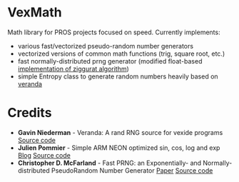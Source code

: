 # VexMath
Math library for PROS projects focused on speed. Currently implements: 
* various fast/vectorized pseudo-random number generators
* vectorized versions of common math functions (trig, square root, etc.)
* fast normally-distributed prng generator (modified float-based [implementation of ziggurat algorithm](https://github.com/cd-mcfarland/fast_prng))
* simple Entropy class to generate random numbers heavily based on [veranda](https://github.com/Gavin-Niederman/veranda)

# Credits
* **Gavin Niederman** - Veranda: A rand RNG source for vexide programs
    [Source code](https://github.com/Gavin-Niederman/veranda)
* **Julien Pommier** - Simple ARM NEON optimized sin, cos, log and exp
    [Blog](http://gruntthepeon.free.fr/ssemath/neon_mathfun.html)
    [Source code](http://gruntthepeon.free.fr/ssemath/neon_mathfun.h)
* **Christopher D. McFarland** - Fast PRNG: an Exponentially- and Normally-distributed PseudoRandom Number Generator
    [Paper](https://arxiv.org/abs/1403.6870)
    [Source code](https://github.com/cd-mcfarland/fast_prng)
